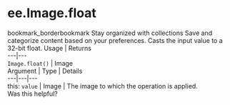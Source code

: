  
#  ee.Image.float
bookmark_borderbookmark Stay organized with collections  Save and categorize content based on your preferences.
Casts the input value to a 32-bit float.
Usage | Returns  
---|---  
`Image.float()` | Image  
Argument | Type | Details  
---|---|---  
this: `value` | Image | The image to which the operation is applied.  
Was this helpful?
